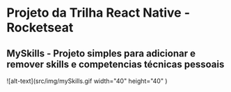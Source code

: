 # Projeto da Trilha React Native - Rocketseat

## MySkills - Projeto simples para adicionar e remover skills e competencias técnicas pessoais

![alt-text](src/img/mySkills.gif width="40" height="40" )